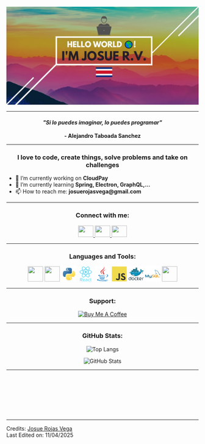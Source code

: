 <!-- BANNER BIENVENIDA -->
<p align="center">
  <img src="https://raw.githubusercontent.com/JOSUERV99/JOSUERV99/main/welcome.jpg" alt="Welcome Banner" />
</p>

<hr>

<!-- FRASE INICIAL -->
<h4 align="center"><em>"Si lo puedes imaginar, lo puedes programar"</em></h4>
<p align="center"><strong>- Alejandro Taboada Sanchez</strong></p>

<!-- SOBRE MÍ -->
<hr>
<h3 align="center">I love to code, create things, solve problems and take on challenges</h3>
<ul>
  <li>🔭 I’m currently working on <strong>CloudPay</strong></li>
  <li>🌱 I’m currently learning <strong>Spring, Electron, GraphQL,...</strong></li>
  <li>📫 How to reach me: <strong>josuerojasvega@gmail.com</strong></li>
</ul>

<!-- CONTACTO -->
<hr>
<h3 align="center">Connect with me:</h3>
<p align="center">
  <a href="https://linkedin.com/in/www.linkedin.com/in/josué-andrey-rojas-vega-4b4a05198" target="_blank">
    <img src="https://raw.githubusercontent.com/rahuldkjain/github-profile-readme-generator/master/src/images/icons/Social/linked-in-alt.svg" height="30" width="40" />
  </a>
  <a href="https://fb.com/josuerv729" target="_blank">
    <img src="https://raw.githubusercontent.com/rahuldkjain/github-profile-readme-generator/master/src/images/icons/Social/facebook.svg" height="30" width="40" />
  </a>
  <a href="https://instagram.com/josue_rojasv" target="_blank">
    <img src="https://raw.githubusercontent.com/rahuldkjain/github-profile-readme-generator/master/src/images/icons/Social/instagram.svg" height="30" width="40" />
  </a>
</p>

<!-- TECH STACK -->
<hr>
<h3 align="center">Languages and Tools:</h3>
<p align="center">
  <!-- Puedes seguir añadiendo o quitando aquí íconos si quieres -->
  <img src="https://angular.io/assets/images/logos/angular/angular.svg" width="40" height="40" />
  <img src="https://cdn.worldvectorlogo.com/logos/arduino-1.svg" width="40" height="40" />
  <img src="https://raw.githubusercontent.com/devicons/devicon/master/icons/python/python-original.svg" width="40" height="40"/>
  <img src="https://raw.githubusercontent.com/devicons/devicon/master/icons/react/react-original-wordmark.svg" width="40" height="40"/>
  <img src="https://raw.githubusercontent.com/devicons/devicon/master/icons/java/java-original.svg" width="40" height="40"/>
  <img src="https://raw.githubusercontent.com/devicons/devicon/master/icons/javascript/javascript-original.svg" width="40" height="40"/>
  <img src="https://raw.githubusercontent.com/devicons/devicon/master/icons/docker/docker-original-wordmark.svg" width="40" height="40"/>
  <img src="https://raw.githubusercontent.com/devicons/devicon/master/icons/mysql/mysql-original-wordmark.svg" width="40" height="40"/>
  <img src="https://www.vectorlogo.zone/logos/getpostman/getpostman-icon.svg" width="40" height="40"/>
  <!-- etc... -->
</p>

<!-- APOYO -->
<hr>
<h3 align="center">Support:</h3>
<p align="center">
  <a href="https://www.buymeacoffee.com/josuerv99">
    <img src="https://cdn.buymeacoffee.com/buttons/v2/default-yellow.png" height="50" width="210" alt="Buy Me A Coffee" />
  </a>
</p>

<!-- ESTADÍSTICAS -->
<hr>
<h3 align="center">GitHub Stats:</h3>
<p align="center">
  <img src="https://github-readme-stats.vercel.app/api/top-langs?username=josuerv99&show_icons=true&theme=dark&locale=en&hide=jupyter%20notebook,lex,&langs_count=8" alt="Top Langs" />
</p>
<p align="center">
  <img src="https://github-readme-stats.vercel.app/api?username=josuerv99&show_icons=true&theme=dark&locale=en" alt="GitHub Stats" />
</p>

<hr>
<br><br><br><br><br><br>

---

Credits: [Josue Rojas Vega](https://github.com/JOSUERV99)  
Last Edited on: 11/04/2025
